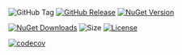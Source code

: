 ![GitHub Tag](https://img.shields.io/github/v/tag/TJC-Tools/TJC.Decorator)
[![GitHub Release](https://img.shields.io/github/v/release/TJC-Tools/TJC.Decorator)](https://github.com/TJC-Tools/TJC.Decorator/releases/latest)
[![NuGet Version](https://img.shields.io/nuget/v/TJC.Decorator)](https://www.nuget.org/packages/TJC.Decorator)

[![NuGet Downloads](https://img.shields.io/nuget/dt/TJC.Decorator)](https://www.nuget.org/packages/TJC.Decorator)
![Size](https://img.shields.io/github/repo-size/TJC-Tools/TJC.Decorator)
[![License](https://img.shields.io/github/license/TJC-Tools/TJC.Decorator.svg)](LICENSE)

[![codecov](https://codecov.io/gh/TJC-Tools/TJC.Decorator/graph/badge.svg?token=Z7XLJ2TNJS)](https://codecov.io/gh/TJC-Tools/TJC.Decorator)
